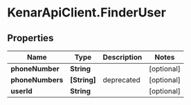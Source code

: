 # KenarApiClient.FinderUser

## Properties

Name | Type | Description | Notes
------------ | ------------- | ------------- | -------------
**phoneNumber** | **String** |  | [optional] 
**phoneNumbers** | **[String]** | deprecated | [optional] 
**userId** | **String** |  | [optional] 



